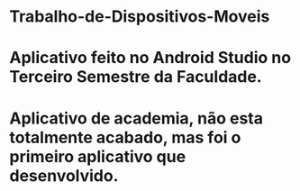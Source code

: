 # Trabalho-de-Dispositivos-Moveis

# Aplicativo feito no Android Studio no Terceiro Semestre da Faculdade.

# Aplicativo de academia, não esta totalmente acabado, mas foi o primeiro aplicativo que desenvolvido.
